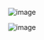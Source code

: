 




![image](https://github.com/arunsandu1/assignment/assets/31780299/df2f5ffc-fead-4dae-8f14-56bcfa70c17f)



![image](https://github.com/arunsandu1/assignment/assets/31780299/65788555-24b8-4a8c-a686-34ceef298fa6)
